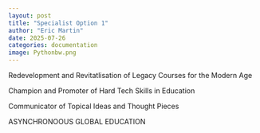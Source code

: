 ```yaml
---
layout: post
title: "Specialist Option 1"
author: "Eric Martin"
date: 2025-07-26
categories: documentation
image: Pythonbw.png
---
```


Redevelopment and Revitatlisation of Legacy Courses for the Modern Age



Champion and Promoter of Hard Tech Skills in Education


Communicator of Topical Ideas and Thought Pieces

ASYNCHRONOOUS GLOBAL EDUCATION
